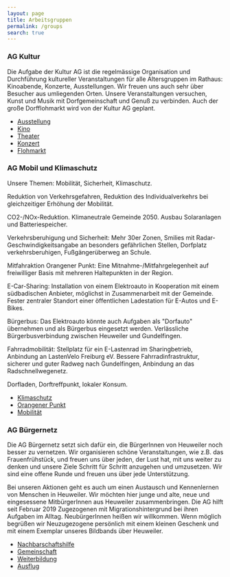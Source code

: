 ```yaml
---
layout: page
title: Arbeitsgruppen
permalink: /groups
search: true
---
```


### AG Kultur

Die Aufgabe der Kultur AG ist die regelmässige Organisation und Durchführung kultureller Veranstaltungen für alle Altersgruppen im Rathaus: Kinoabende, Konzerte, Ausstellungen. Wir freuen uns auch sehr über Besucher aus umliegenden Orten. Unsere Veranstaltungen versuchen, Kunst und Musik mit Dorfgemeinschaft und Genuß zu verbinden. Auch der große Dorfflohmarkt wird von der Kultur AG geplant. 

* [Ausstellung](/category/ausstellung/)
* [Kino](/category/kino)
* [Theater](/category/theater)
* [Konzert](/category/konzert)
* [Flohmarkt](/category/flohmarkt)

### AG Mobil und Klimaschutz

Unsere Themen: Mobilität, Sicherheit, Klimaschutz. 

Reduktion von Verkehrsgefahren, Reduktion des Individualverkehrs bei gleichzeitiger Erhöhung der Mobilität.

CO2-/NOx-Reduktion. Klimaneutrale Gemeinde 2050. Ausbau Solaranlagen und Batteriespeicher.

Verkehrsberuhigung und Sicherheit: Mehr 30er Zonen, Smilies mit Radar-Geschwindigkeitsangabe an besonders gefährlichen Stellen, Dorfplatz verkehrsberuhigen, Fußgängerüberweg an Schule.

Mitfahraktion Orangener Punkt: Eine Mitnahme-/Mitfahrgelegenheit auf freiwilliger Basis mit mehreren Haltepunkten in der Region. 

E-Car-Sharing: Installation von einem Elektroauto in Kooperation mit einem südbadischen Anbieter, möglichst in Zusammenarbeit mit der Gemeinde. Fester zentraler Standort einer öffentlichen Ladestation für E-Autos und E-Bikes. 

Bürgerbus: Das Elektroauto könnte auch Aufgaben als "Dorfauto" übernehmen und als Bürgerbus eingesetzt werden. Verlässliche Bürgerbusverbindung zwischen Heuweiler und Gundelfingen.

Fahrradmobilität: Stellplatz für ein E-Lastenrad im Sharingbetrieb, Anbindung an LastenVelo Freiburg eV. 
Bessere Fahrradinfrastruktur, sicherer und guter Radweg nach Gundelfingen, Anbindung an das Radschnellwegenetz.

Dorfladen, Dorftreffpunkt, lokaler Konsum.

* [Klimaschutz](/category/klimaschutz)
* [Orangener Punkt](/category/orangener-punkt)
* [Mobilität](/category/mobilität)

### AG Bürgernetz

Die AG Bürgernetz setzt sich dafür ein, die BürgerInnen von Heuweiler noch besser zu vernetzen. Wir organisieren schöne Veranstaltungen, wie z.B. das Frauenfrühstück, und freuen uns über jeden, der Lust hat, mit uns weiter zu denken und unsere Ziele Schritt für Schritt anzugehen und umzusetzen. Wir sind eine offene Runde und freuen uns über jede Unterstützung.

Bei unseren Aktionen geht es auch um einen Austausch und Kennenlernen von Menschen in Heuweiler. Wir möchten hier junge und alte, neue und eingesessene MitbürgerInnen aus Heuweiler zusammenbringen. Die AG hilft seit Februar 2019 Zugezogenen mit Migrationshintergrund bei ihren Aufgaben im Alltag. NeubürgerInnen heißen wir willkommen. Wenn möglich begrüßen wir Neuzugezogene persönlich mit einem kleinen Geschenk und mit einem Exemplar unseres Bildbands über Heuweiler.

* [Nachbarschaftshilfe](/category/nachbarschaftshilfe)
* [Gemeinschaft](/category/gemeinschaft)
* [Weiterbildung](/category/weiterbildung)
* [Ausflug](/category/ausflug)

